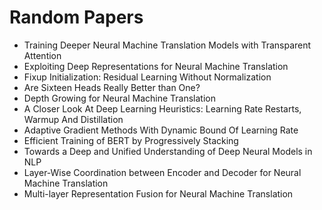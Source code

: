 # Random Papers

<ul>

                             

 <li><a target="_blank" href="https://github.com/manjunath5496/Random-Papers/blob/master/r(1).pdf" style="text-decoration:none;">Training Deeper Neural Machine Translation Models
with Transparent Attention</a></li>

 <li><a target="_blank" href="https://github.com/manjunath5496/Random-Papers/blob/master/r(2).pdf" style="text-decoration:none;">Exploiting Deep Representations for Neural Machine Translation</a></li>

<li><a target="_blank" href="https://github.com/manjunath5496/Random-Papers/blob/master/r(3).pdf" style="text-decoration:none;">Fixup Initialization:
Residual Learning Without Normalization</a></li>
 <li><a target="_blank" href="https://github.com/manjunath5496/Random-Papers/blob/master/r(4).pdf" style="text-decoration:none;">Are Sixteen Heads Really Better than One?</a></li>                              
<li><a target="_blank" href="https://github.com/manjunath5496/Random-Papers/blob/master/r(5).pdf" style="text-decoration:none;">Depth Growing for Neural Machine Translation</a></li>
<li><a target="_blank" href="https://github.com/manjunath5496/Random-Papers/blob/master/r(6).pdf" style="text-decoration:none;">A Closer Look At Deep Learning Heuristics:
Learning Rate Restarts, Warmup And Distillation</a></li>
 <li><a target="_blank" href="https://github.com/manjunath5496/Random-Papers/blob/master/r(7).pdf" style="text-decoration:none;">Adaptive Gradient Methods With Dynamic
Bound Of Learning Rate</a></li>

 <li><a target="_blank" href="https://github.com/manjunath5496/Random-Papers/blob/master/r(8).pdf" style="text-decoration:none;"> Efficient Training of BERT by Progressively Stacking </a></li>
   <li><a target="_blank" href="https://github.com/manjunath5496/Random-Papers/blob/master/r(9).pdf" style="text-decoration:none;">Towards a Deep and Unified Understanding of Deep Neural Models in NLP</a></li>
  
   
 <li><a target="_blank" href="https://github.com/manjunath5496/Random-Papers/blob/master/r(10).pdf" style="text-decoration:none;">Layer-Wise Coordination between Encoder and
Decoder for Neural Machine Translation </a></li>                              
<li><a target="_blank" href="https://github.com/manjunath5496/Random-Papers/blob/master/r(11).pdf" style="text-decoration:none;">Multi-layer Representation Fusion for Neural Machine Translation</a></li>
</ul>
